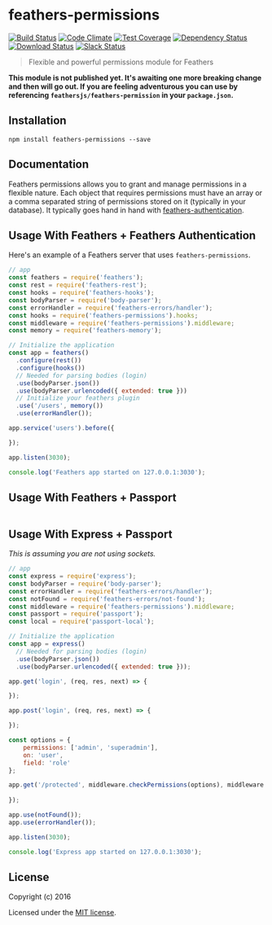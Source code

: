 # feathers-permissions

[![Build Status](https://travis-ci.org/feathersjs/feathers-permissions.png?branch=master)](https://travis-ci.org/feathersjs/feathers-permissions)
[![Code Climate](https://codeclimate.com/github/feathersjs/feathers-permissions/badges/gpa.svg)](https://codeclimate.com/github/feathersjs/feathers-permissions)
[![Test Coverage](https://codeclimate.com/github/feathersjs/feathers-permissions/badges/coverage.svg)](https://codeclimate.com/github/feathersjs/feathers-permissions/coverage)
[![Dependency Status](https://img.shields.io/david/feathersjs/feathers-permissions.svg?style=flat-square)](https://david-dm.org/feathersjs/feathers-permissions)
[![Download Status](https://img.shields.io/npm/dm/feathers-permissions.svg?style=flat-square)](https://www.npmjs.com/package/feathers-permissions)
[![Slack Status](http://slack.feathersjs.com/badge.svg)](http://slack.feathersjs.com)

> Flexible and powerful permissions module for Feathers

**This module is not published yet. It's awaiting one more breaking change and then will go out. If you are feeling adventurous you can use by referencing `feathersjs/feathers-permission` in your `package.json`.**

## Installation

```
npm install feathers-permissions --save
```

## Documentation

<!-- Please refer to the [feathers-permissions documentation](http://docs.feathersjs.com/) for more details. -->

Feathers permissions allows you to grant and manage permissions in a flexible nature. Each object that requires permissions must have an array or a comma separated string of permissions stored on it (typically in your database). It typically goes hand in hand with [feathers-authentication]().

## Usage With Feathers + Feathers Authentication

Here's an example of a Feathers server that uses `feathers-permissions`.


```js
// app
const feathers = require('feathers');
const rest = require('feathers-rest');
const hooks = require('feathers-hooks');
const bodyParser = require('body-parser');
const errorHandler = require('feathers-errors/handler');
const hooks = require('feathers-permissions').hooks;
const middleware = require('feathers-permissions').middleware;
const memory = require('feathers-memory');

// Initialize the application
const app = feathers()
  .configure(rest())
  .configure(hooks())
  // Needed for parsing bodies (login)
  .use(bodyParser.json())
  .use(bodyParser.urlencoded({ extended: true }))
  // Initialize your feathers plugin
  .use('/users', memory())
  .use(errorHandler());

app.service('users').before({

});

app.listen(3030);

console.log('Feathers app started on 127.0.0.1:3030');
```


## Usage With Feathers + Passport

```
```

## Usage With Express + Passport
_This is assuming you are not using sockets._

```js
// app
const express = require('express');
const bodyParser = require('body-parser');
const errorHandler = require('feathers-errors/handler');
const notFound = require('feathers-errors/not-found');
const middleware = require('feathers-permissions').middleware;
const passport = require('passport');
const local = require('passport-local');

// Initialize the application
const app = express()
  // Needed for parsing bodies (login)
  .use(bodyParser.json())
  .use(bodyParser.urlencoded({ extended: true }));

app.get('login', (req, res, next) => {

});

app.post('login', (req, res, next) => {

});

const options = {
    permissions: ['admin', 'superadmin'],
    on: 'user',
    field: 'role'
};

app.get('/protected', middleware.checkPermissions(options), middleware.isPermitted, (req, res, next) => {
    
});

app.use(notFound());
app.use(errorHandler());

app.listen(3030);

console.log('Express app started on 127.0.0.1:3030');
```

## License

Copyright (c) 2016

Licensed under the [MIT license](LICENSE).
